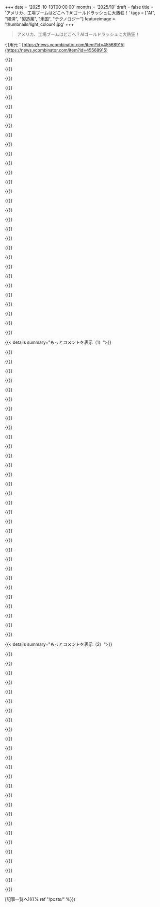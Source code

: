 +++
date = '2025-10-13T00:00:00'
months = '2025/10'
draft = false
title = 'アメリカ、工場ブームはどこへ？AIゴールドラッシュに大熱狂！'
tags = ["AI", "経済", "製造業", "米国", "テクノロジー"]
featureimage = 'thumbnails/light_colour4.jpg'
+++

> アメリカ、工場ブームはどこへ？AIゴールドラッシュに大熱狂！

引用元：[https://news.ycombinator.com/item?id=45568915](https://news.ycombinator.com/item?id=45568915)




{{<matomeQuote body="前職のITと今の工場での物理生産の違いを痛感したよ。工場で使う機械は50年以上前のものばかりで、変更を加えるのは危険なんだ。でも、高エネルギーなデータセンターのハードウェアって、数ヶ月しか商業的に使えないなんて、すごく短絡的に思えるよね。" userName="mikewarot" createdAt="2025/10/14 03:21:00" color="#785bff">}}




{{<matomeQuote body="前のコメントへの返信を見てると、世代間の面白いギャップがあるなって感じるね。若い人は50年前のツールにゾッとするけど、年配の人は「長持ちするってことは、熟練されてて良いものに違いない」って思ってるんじゃないかな。今年50歳になる僕の視点だけどね。" userName="tclancy" createdAt="2025/10/14 11:45:16" color="#45d325">}}




{{<matomeQuote body="正直、これって頭脳流出の結果だと思うんだ。50年前にあのハードウェアを立ち上げた人たちは、今ではもっと年を取ってるしね。一方で、中国はプロセス知識を習得して、色々な分野に応用してる。彼らと競争したいなら、何が「良い」ことなのかを知るべきだよ。" userName="janalsncm" createdAt="2025/10/14 07:14:56" color="#ff5c5c">}}




{{<matomeQuote body="「商業的に使える寿命が数ヶ月のハードウェア」って、具体的に何のこと？GPUみたいなハードウェアは、たいてい5年から8年で買い替えるものだよ。" userName="trenchpilgrim" createdAt="2025/10/14 05:27:07" color="">}}




{{<matomeQuote body="全体の結論には反論しないけど、君が説明したハードウェアの状況って、すごく脆い感じがするね。もし機械工場がそこまで厳しくてエラーを恐れるなら、試行錯誤や革新の余地がほとんどないんじゃないかな。それが、ハードウェア製造能力が朽ち果てて、もうギリギリの状態だって言いたいなら、それもわかる気がするよ。" userName="nvader" createdAt="2025/10/14 06:50:33" color="#45d325">}}




{{<matomeQuote body="中国がこの知識を築き上げたのは、ここ10～15年の話だよ。だから、こういう意見がいつも示唆するよりも、もっと短い期間でこのトレンドを逆転させることは絶対に可能だと思うね。" userName="ffsm8" createdAt="2025/10/14 10:21:46" color="">}}




{{<matomeQuote body="真っ先に思ったのは、「それが壊れたりダメになったりしたら、一体何で交換するんだ？」ってことだよ。" userName="ACCount37" createdAt="2025/10/14 13:12:18" color="#45d325">}}




{{<matomeQuote body="なんで10～15年なんて話になるんだい？中国は原材料から高度な最終製品まで、ほぼ完璧に垂直統合してる。彼らの工業化は70年代に始まったんだ。あのレベルに達するには、多くの計画と、中国に課された禁輸措置のような厳しい制約が必要だった。僕らはあのレベルに戻るどころか、アメリカやヨーロッパではiPhoneレベルの製造にすら達したことがないんだよ。" userName="simgt" createdAt="2025/10/14 11:01:13" color="#ff5733">}}




{{<matomeQuote body="昔の道具は頑丈で重かったけど、今は使い捨ての安物ばっかりだね。軽くなったせいで重い物を運ぶインフラもなくなっちゃった。今の若い子たちは、昔のワークステーションやテレビがどれだけ重かったか信じないんだよ。工具や車も同じさ。" userName="fidotron" createdAt="2025/10/14 12:47:32" color="#38d3d3">}}




{{<matomeQuote body="8年前のGPUが今のタスクでもコスパ良くて効率的で、使う価値があるってこと？" userName="iancmceachern" createdAt="2025/10/14 05:38:16" color="">}}




{{<matomeQuote body="若い人たちは50年前のツールにうんざりするって言うけど、うちの学生はscipy.minimizeでニューラルネットを訓練する時、実は50年前のFortranコードを使ってるって知って、超びっくりしてたよ。" userName="hyperbovine" createdAt="2025/10/14 13:59:53" color="#ff5733">}}




{{<matomeQuote body="これ、すごく大事な質問なのに誰も聞かないよね。文明への最大の脅威はAIじゃなくて、「それは俺の問題じゃない」って文化が、直せるはずのシステムの問題を放置してることだと思うんだ。" userName="rglover" createdAt="2025/10/14 14:09:15" color="#ff5c5c">}}




{{<matomeQuote body="機械工場が厳しくてエラーを恐れるってのは、脆いのと真逆だよな。試行錯誤や革新は、複雑な部品を作る生産プロセスにはむしろ邪魔になる。長年かけて機械と物理の限界まで洗練されてきたんだから、新しい機械が出るまでは改善なんていらないし、むしろ有害だね。Fortranみたいに、昔のエコシステムはこういうこと分かってたんだけどな。" userName="DannyBee" createdAt="2025/10/14 07:41:00" color="#45d325">}}




{{<matomeQuote body="文明への最大の脅威は、やっぱりAIだよ。これは新しい問題で、究極の破壊力はとてつもない。原爆さえ可愛く見えるくらいさ。「それは俺の問題じゃない」ってのは、人類が棒を尖らせる前からある問題だよね。" userName="ACCount37" createdAt="2025/10/14 15:00:50" color="#ff5733">}}




{{<matomeQuote body="データセンターのハードウェアは、せいぜい3年くらいしかもたないよ。" userName="rhubarbtree" createdAt="2025/10/14 07:01:46" color="">}}




{{<matomeQuote body="車って軽くなってないよ。むしろ逆で、バッテリーパックがすごく重いからね。" userName="nradov" createdAt="2025/10/14 13:18:41" color="">}}




{{<matomeQuote body="それには、今完全に欠けてるような合意とリーダーシップの質も必要になるだろうね。" userName="3D30497420" createdAt="2025/10/14 11:34:46" color="">}}




{{<matomeQuote body="GPUのライフサイクルはもっと短くて、だいたい3年くらいだよ。" userName="hansmayer" createdAt="2025/10/14 05:42:00" color="">}}




{{<matomeQuote body="PythonがAI/ML/データサイエンスの主要言語になったのは面白いよな。でもFortranとPythonが”黄金のコンボ”になったのは、他の言語でもできたはずなのにって思う。Pythonは大好きだから文句はないんだけど、なんかちょっと笑っちゃうんだよね。" userName="giancarlostoro" createdAt="2025/10/14 14:22:06" color="#ff5c5c">}}




{{<matomeQuote body="いや、3年なんてありえないよ。普通は5〜8年だね。Googleは、”Nvidia GPUのハードウェア利用や耐用年数に関する最近の匿名の報告は不正確で、うちのNvidia技術の利用方法や経験とは違う”って、その主張を報じた記者全員に連絡したらしいよ。" userName="trenchpilgrim" createdAt="2025/10/14 12:09:54" color="#ff5733">}}




{{<matomeQuote body="EVじゃない車でさえ、構造的な安全機能や快適装備が増えたせいでかなり重くなってるんだよね。" userName="kenhwang" createdAt="2025/10/14 13:31:44" color="">}}




{{<matomeQuote body="まさにその通りだよ。俺は機械エンジニアだけど、第二次世界大戦で軍需工だった曾おじいちゃんからもらった工具が今でも使えるし、今買う同じメーカーの新しい工具と全く同じなんだ。OPが言いたかった”昔は長持ちする物を作ってた”ってのはこれなんだよ。" userName="iancmceachern" createdAt="2025/10/14 05:51:36" color="#ff5c5c">}}




{{<matomeQuote body="民主主義のリーダーシップは、特にこの数十年は、国民が望むことをやってるんだよね。" userName="varjag" createdAt="2025/10/14 11:46:16" color="">}}




{{<matomeQuote body="一番大きな要因は、単に石油のコストだと思うよ。発泡スチロールのクランプルゾーンやプラスチックバンパーが車を重くしてるわけじゃないからね。例えばこれ見てよ: https://www.forbes.com/sites/samabuelsamid/2019/01/03/new-ve..." userName="red-iron-pine" createdAt="2025/10/14 13:54:16" color="#ff33a1">}}




{{<matomeQuote body="この意見はよく聞くけど、正直理解できないんだよな。”AI”が”原子爆弾より危険”になる論理的なつながりって何なんだろう？" userName="myko" createdAt="2025/10/14 15:27:59" color="">}}




{{<matomeQuote body="昔は物を何十年も使えるように作ってたなんて、今考えるとすごいよな。今は次の四半期のベンチマークを追いかけるために作ってるんだから。" userName="RataNova" createdAt="2025/10/14 11:14:26" color="#38d3d3">}}




{{<matomeQuote body="耐用年数は一旦短くなったけど、今は5年に延長されてるんだよ。FTが今年、複数の企業が会計上の耐用年数を5年に伸ばしてるって報じてたね。例えば、Microsoftも4年から5年に変更したところだよ。" userName="rhubarbtree" createdAt="2025/10/14 12:54:24" color="#ff5c5c">}}




{{<matomeQuote body="＞ただ、あなたが言ってたハードウェアの状況はすごく脆く感じるね。もし機械工場がそんなに厳しく制約されてて、エラーを恐れてるなら、試行錯誤やイノベーションの余地がほとんどないように聞こえるけど。<br>これに対する専門用語は”現実世界”だよ。ソフトウェア関係者が、いじくり回すことがどれだけ高価で危険かってことを、素直に受け入れないのがどれだけ”変”かっていう、ちょっとした視点ね。" userName="roenxi" createdAt="2025/10/14 08:44:11" color="#45d325">}}




{{<matomeQuote body="あのツールって機能してるの？<br>確認したことある？<br>どのツールのことを言ってるのか分からないけど、多分いくつか測定ツールがあって、間違った測定値を出してるのに完璧に動いてるように見えることがあるんだ。他には切れ味が落ちた切断ツールとかもあるかもね。チェックの仕方を知らないと、新品みたいに切れてないことに気づかないんだ（もしかしたら研いだせいで、間違ったプロファイルで切れるようになってるかも…）。<br>ツールが機能してるように見えても、間違ってるなんてことはいくらでもあるんだよ。" userName="bluGill" createdAt="2025/10/14 13:52:36" color="">}}




{{<matomeQuote body="君は減価償却と耐用年数を混同してるよ。" userName="trenchpilgrim" createdAt="2025/10/14 12:58:58" color="">}}




{{< details summary="もっとコメントを表示（1）">}}

{{<matomeQuote body="そうだね…あの36インチのソニーTrinitronを車から家に入れるのをやってみてよ。重さが200ポンド（約90kg）以上あった気がする。力持ちが2人は必要だよ。" userName="minkeymaniac" createdAt="2025/10/14 14:17:23" color="">}}




{{<matomeQuote body="多くのアメリカ人が気づいてないのは、中国はすでに発展の面でアメリカを追い抜いたってことなんだよね（発展途上国対先進国っていう意味で）。<br>もちろん、どちらも今は先進国だけど、中国の一級都市とアメリカの一級都市を比べてみてよ。中国の一級都市はアメリカのそれより10～20年先を行ってると思うよ。<br>ソース：中国の一級都市（北京、上海、広州、深セン）に行ってみなよ。西欧にしか住んだことがないなら、度肝を抜かれるはずだ。<br>もし行ったことがないなら、例えばこれが中国の一級都市だよ：キャッシュレス社会、素晴らしい公共交通機関、きれいな通り、ホームレスゼロ、犯罪ほぼゼロ、ドローンフードデリバリー（深センの一部）、中国の主要都市（さらに小規模な二級、三級都市も）を結ぶ高速鉄道、西欧では何十年もかかるところを数年で建設される素晴らしいインフラ、全ての駅に防護柵がある広範囲な地下鉄システム（自殺や突き落としを防ぐため）とかね。" userName="toephu2" createdAt="2025/10/14 19:57:42" color="#38d3d3">}}




{{<matomeQuote body="どんな例が僕を驚かせるの？" userName="therealpygon" createdAt="2025/10/14 19:59:10" color="">}}




{{<matomeQuote body="公共交通機関のレベルが違うし、主要な都市はみんな高速鉄道網で繋がってるんだ。<br>後者はアメリカじゃ多分実現しないだろうね。" userName="augstein" createdAt="2025/10/14 20:06:35" color="#ff5733">}}




{{<matomeQuote body="アメリカは人口がずっと少なくて、もっと広範囲に散らばってるし、大陸だけでも大きな山脈が2つもあることを考えると、多分無理だろうね。<br>両海岸沿いなら、東から西へI-10のルートに沿って一本の鉄道線を作るのは可能かもしれない。それでも、克服すべき自然が多いんだ。" userName="tracker1" createdAt="2025/10/14 20:27:46" color="#785bff">}}




{{<matomeQuote body="きれいな通り、ホームレスゼロ、犯罪ほぼゼロ。<br>アメリカは前の世代からこの点でかなり退化しちゃったよね。" userName="ahmeneeroe-v2" createdAt="2025/10/14 20:08:17" color="">}}




{{<matomeQuote body="いや、そんなことないよ。犯罪率は30年以上も着実に下がってるんだから。" userName="postflopclarity" createdAt="2025/10/14 20:34:24" color="">}}




{{<matomeQuote body="中国の発展のすごさや、アメリカ人がそれを認識してないって評価には同意するよ。でも、低所得層の話はもっと面白くて、そっちもあまり知られてないと思うんだ。<br>アメリカですら、多くの上流階級の人たちは、低所得層がどんな状況か知らないよね。ホームレスに陥るのってすごく簡単で、多くの人にはまともな選択肢がないからね。<br>中国にはまだ発展途上の人口がたくさんいるから、あまり発達してない状況でもまともな生活を維持するためのツールや選択肢、知識が豊富に残ってるんだ。だから、より安価なライフスタイルに戻りやすいし、文化的にも受け入れられやすいんだよ。<br>でもアメリカでは、そういった昔の生活様式から何世代も離れちゃってるから、高度に発展した生活じゃないと選択肢がないし、文化的に受け入れられない。だから、良い家やアパートに住んでた人が、近代的なものと一緒にいたのに、生きるためのツールもほとんどないまま、いきなりホームレスになっちゃうんだ。<br>これは僕の素朴な考えだけど、他の人の意見も聞きたいな。" userName="Knork-and-Fife" createdAt="2025/10/14 20:28:42" color="#ff5c5c">}}




{{<matomeQuote body="信頼できる犯罪率データは殺人率だけだね。1991年にピークを迎えて、1999年以降は安定してるよ（COVID-19パンデミックで一時上昇）。ほぼ全ての殺人事件は報告されるしね。他の軽犯罪は報告されないことが多くて信用できないから、殺人率を全体的な犯罪レベルの指標として使うのが良いんじゃないかな。https://www.consumershield.com/articles/murder-rate-by-year" userName="nradov" createdAt="2025/10/14 20:46:14" color="#ff33a1">}}




{{<matomeQuote body="中国のインフラプロジェクトだったら、こういう言い訳は通用しない気がするな。山だってトンネル掘っちゃうんだし。" userName="basisword" createdAt="2025/10/14 21:09:41" color="">}}




{{<matomeQuote body="中国が西側を追い越してるのはわかるけど、キャッシュレス社会は絶対ダメだよ。現金がないと、政府が国民を完全に管理できるようになる。ホームレスがいないように見えるのは、彼らがもっとひどい状況に追い込まれて見えないだけ。犯罪がないわけじゃなくて、国家やマフィアによる犯罪や汚職が横行してるけど、言論の自由がないから誰も言えないんだ。中国が世界をリードするのは時間の問題だけど、そこがユートピアだなんて嘘はつかない方がいいよ。" userName="BiteCode_dev" createdAt="2025/10/14 20:48:33" color="#38d3d3">}}




{{<matomeQuote body="いやいや、アメリカだって誰もやってないわけじゃないよ…ほら見て。https://www.boringcompany.com/" userName="tracker1" createdAt="2025/10/14 21:27:07" color="">}}




{{<matomeQuote body="深刻なホームレス問題を抱える街に住んでる身としては、このコメントはちょっと違うと思うな。アメリカのホームレスのほとんどは、貧しいから家を失ったんじゃなくて、薬物中毒者か精神病患者なんだよ。これは全く別の問題で、きちんと解決しないといけない。あんなに明らかに精神病の人たちが街を歩き回ったり、路上で堂々とドラッグを使ったりしてる国って、他にはあんまり見ないもんね。" userName="vonneumannstan" createdAt="2025/10/15 15:01:58" color="#785bff">}}




{{<matomeQuote body="これはいつもの、めちゃくちゃ怠惰な言い訳だよね。ロシアの方が人口密度低いのに、もっと良い鉄道網を持ってるんだぞ。" userName="herbst" createdAt="2025/10/15 06:42:13" color="">}}




{{<matomeQuote body="東アジア人として、中国がすごいことをしたのは認めるよ。ただYouTubeのThe China Showを見てると、すごい設備と引き換えに、インフラの欠陥による人身事故が致命的で、それがプロパガンダで隠蔽されてるんだって。基礎が薄い建物、火災安全基準を満たしてないビル、道路が常に壊れる地下配管の漏れ、高層ビルの火災、メタンガスで爆発する下水管、偽の排水溝で都市が洪水になったり、電気自動車のバッテリー不良で車が燃えたり、これ全部Tier 1都市で起きてるんだ。中国は素早く片付けて再建するから、そんなにひどくは見えないけどね。これを知ってから、いとこが中国でレンタカーのタイヤが外れて背骨を折った事故が、全然偶然じゃなかったってわかったよ。行く人は気をつけてね。" userName="itchyouch" createdAt="2025/10/14 21:08:16" color="#ff33a1">}}




{{<matomeQuote body="じゃあ高速鉄道はどこにあるんだよ？トンネル掘るのが難しいって話じゃないだろ。" userName="basisword" createdAt="2025/10/15 09:57:51" color="">}}




{{<matomeQuote body="君は政府の支配力を過大評価してるし、社会が機能するために必要な柔軟性を過小評価してるんじゃないかな。中国でさえ、身分証明書はお金になるんだよ。例えば詐欺師は、地方の貧しい人にお金を払って銀行口座を買ってるらしい。システムには柔軟性がないと、ほとんどの人がしょっちゅう問題にぶつかることになるだろうね。" userName="fspeech" createdAt="2025/10/14 22:59:44" color="#ff5733">}}




{{<matomeQuote body="日本旅行から帰ってきたばっかりだけど、東京と京都もほとんど君が言ってた基準を満たしてたよ。現金はまだ結構使われてるし、完全にキャッシュレスにはできない（個人的にはしたくないけどね）、それに配送ドローンもなかったと思う（これも個人的には別にいらないかな）。向こうが進んでるってより、ただ単に僕たちが色々な面で遅れてるだけだと思うな。" userName="jjice" createdAt="2025/10/14 20:13:41" color="">}}




{{<matomeQuote body="グラフを見ると犯罪は劇的に減ってるだろ？ちょっと引いて見ると[https://crimeforecast.substack.com/p/explaining-the-crime-de...]、今はほぼ過去最低レベルで、1950年代まで遡らないとこんな低い数字は見られないぞ。" userName="vilhelm_s" createdAt="2025/10/14 21:05:48" color="">}}




{{<matomeQuote body="Chinaはすごい進歩を遂げて、極貧率もかなり下がったよね。でも、Hukouっていう国内パスポート制度で貧しい人たちを都市から締め出したり、重度の精神病患者を強制的に施設に入れたりすることで、都市のホームレス人口を抑えやすいってのもあるんだよ。" userName="nradov" createdAt="2025/10/14 20:51:26" color="#ff33a1">}}




{{<matomeQuote body="USのホームレスに関する分析は、いくつか見落としがあると思うよ。<br>まず、人々が“もっと質素に暮らす方法を知らない”から家にしがみつくわけじゃない。突然の病気で貯金がなくなり、働けなくなることでホームレスになるケースが多い。<br>次に、どこに引っ越すんだ？USには、月100ドルで安全に暮らせるような場所なんてほとんどない。そんな場所があったとしても、今の仕事を辞めなきゃいけないから“安全に”って部分がなくなる。Amishは別だけどね。" userName="danaris" createdAt="2025/10/14 21:01:42" color="#38d3d3">}}




{{<matomeQuote body="2025年の部分はデータ不足とグラフが外挿しないせいで異常に低いんだろ。" userName="DroneBetter" createdAt="2025/10/14 23:07:54" color="">}}




{{<matomeQuote body="各駅に防護柵がある広範な地下鉄システム（自殺や突き落とし防止）ってのが一番興味深いね。Londonではよく話題になるけど、いつも言い訳ばかりで、毎年約100件の自殺未遂や事故を受け入れている。緊急作業員のPTSDや公共交通機関の混乱もひどい。こんな簡単なことにも投資できないのに、大規模インフラプロジェクトとどうやって張り合おうってんだ？Crossrailは素晴らしいけど何年も遅れたし、HS2はもはや冗談レベルだよ。" userName="basisword" createdAt="2025/10/14 21:06:02" color="#ff5c5c">}}




{{<matomeQuote body="BJSのNational Crime Victimization Survey (NCVS)は面白いけど、あまり信用できないな。犯罪被害に遭いやすい人たちは、政府の調査に答える可能性が最も低いことが多いからね。その統計調整が正確かどうか、私たちには知る術がないんだ。" userName="nradov" createdAt="2025/10/15 05:09:08" color="#ff33a1">}}




{{<matomeQuote body="いや、これは信じられないね。15年間Seattleに住んでたけど、2016年以降の治安悪化と、COVID後には完全に犯罪推奨状態になったのを見てきたよ。ダウンタウンから住宅街にまで広がり、ホームレスや犯罪者も物理的に攻撃的になった。“Public Intoxication”もfentanyl使用者によるものに変わった。車上荒らしもエスカレートして、公共交通機関も使い物にならなくなったんだ。" userName="ahmeneeroe-v2" createdAt="2025/10/16 14:19:41" color="#ff5c5c">}}




{{<matomeQuote body="軽犯罪や非暴力犯罪がちゃんと取り締まられてないし、報告もされてないよな。" userName="mcast" createdAt="2025/10/14 20:41:12" color="">}}




{{<matomeQuote body="変な比較だよね。東京で会った中国やUSの友達の話だと、中国の都市はキャッシュレスとかドローンみたいな派手なもの以外、ソウルや東京に比べて大したことないらしい。ソウルや東京でさえ、ヨーロッパの都市（Dutch、Scandinavianなど）には負けるかも。USの都市と比較するのも変だよ。USは多様な文化と活気あるビジネス以外、特に見るべきものがないし。" userName="NalNezumi" createdAt="2025/10/14 23:05:23" color="">}}




{{<matomeQuote body="USの都市は本当にダメだね。カナダ以外の先進国にはほぼ負けるし（カナダは金のないUSみたいなもん）。ロシアの主要都市でさえUSよりずっと進んでるよ。Kensington avenueとかNYC subwayみたいな状態は、ロシアの主要都市じゃ考えられないね。" userName="stackedinserter" createdAt="2025/10/14 23:52:48" color="">}}




{{<matomeQuote body="USが中国みたいな安いEVを使えないって不満が多いけど、それは中国製の安いEVがUSの厳しい安全基準を満たしてないからだよ。いずれは安全になるだろうけど、そしたらもっと高くなるはず。" userName="rrrrrrrrrrrryan" createdAt="2025/10/14 23:52:22" color="#45d325">}}




{{<matomeQuote body="AIインフラへの投資はすごくリスキーだと思う。PCハードウェアの寿命って短いのに、数年で交換が必要なハードウェアに何十億も使うのってどうなの？AI企業はハードウェアに何十億も使ってるけど、そのコストはハードウェアの寿命が尽きる前に利益で回収できるのかな？大博打だよね。AIには昔「moat（参入障壁）」がないって言われてたけど、中国がそれを示したね。オープンなLLMの中にはPCで動くものもあるし、新しいmoatはモデルのパラメーターサイズとVRAM要件みたいだね。ハードウェアのイノベーションとか、既存を破壊するアルゴリズムが出てきて、もっと良いLLMがPCで動くようになる方に賭けたいな。bitcoinマイナーがGPUからASICに移行して儲からなくなったの覚えてる？AI業界は色んな方法で破壊されうるから、それだけ不安定なんだよ。" userName="mrinterweb" createdAt="2025/10/14 16:45:12" color="#ff5733">}}

{{</details>}}




{{< details summary="もっとコメントを表示（2）">}}

{{<matomeQuote body="GPT5レベルのLLMがデバイスでローカルに動くようになったら、もう終わりだよ。このすごいインフラも、2025年には2013年の最高級Mac Proと同じくらいの存在価値になる。それが起こるのは10年後くらいかな。" userName="deadbabe" createdAt="2025/10/14 17:43:57" color="#ff5c5c">}}




{{<matomeQuote body="データセンターが大きくなって電力消費が増えるたびに、AI技術の（多分）自己改善に向けた一歩になるんだ。一部の企業がしている莫大な投資は、そういう風に捉えるべきだと思う。この道で競争し続けられるリソースと人材を集められる企業や国は、世界でもそう多くないよ。これは人類史上最も強力で革新的なテクノロジーへの競争なんだ。それか、砂上の楼閣みたいに全部崩れるかもね。でも、やる価値はある。" userName="Rover222" createdAt="2025/10/14 18:50:11" color="#ff5733">}}




{{<matomeQuote body="＞でも、やる価値はある。<br>US経済全体を賭ける価値があるってこと？" userName="SaltyBackendGuy" createdAt="2025/10/14 18:57:31" color="">}}




{{<matomeQuote body="いや、何もそこまでじゃないけど、本当にそうなるの？USではインターネット技術に莫大な投資がされて、ドットコムバブル崩壊後もちゃんと報われたじゃん。もしテクノロジーのトップに居続けなかったら、簡単に中国に追い抜かれちゃうよ。90年代にもインターネットが全てを革新するって言われて、実際そうだった。AIはすでにかなりすごいし、まだ技術としては初期段階なんだから。" userName="Braxton1980" createdAt="2025/10/14 19:02:26" color="#38d3d3">}}




{{<matomeQuote body="10年後には、GPT5の能力なんて、AIにとってAtariが現代のゲームにとってそうであるように、大したことなくなるだろうね。" userName="gmadsen" createdAt="2025/10/14 18:19:23" color="">}}




{{<matomeQuote body="Gemini Pro 2.5のreasoning mode試した？ https://aistudio.google.com/これ、GPUの計算コストが1000倍安くなったらって考えるとマジでゾクゾクするわ。" userName="lysace" createdAt="2025/10/14 18:03:51" color="#785bff">}}




{{<matomeQuote body="中国はアメリカより少ない投資でAI開発してるみたいだよね。DeepSeekみたいな省エネモデルを動かすのに、そんなに電力使わないらしいし。一方、アメリカのAIはエネルギーがいくらあっても足りない感じだわ。" userName="bobbylarrybobby" createdAt="2025/10/14 19:41:15" color="">}}




{{<matomeQuote body="ハイリスクだけど、とんでもない見返りがあるかもしれないって感じだね。" userName="lysace" createdAt="2025/10/14 17:09:09" color="">}}




{{<matomeQuote body="AIブームからもう2年も経つのに、みんな結局チャットボットの話ばっかりしてるじゃん。やっぱこれ、すげーギャンブルだよね。まあでも、ハードウェアは後で仮想通貨マイニングに使えるから、なんとかなるか！" userName="codyb" createdAt="2025/10/14 18:53:59" color="#45d325">}}




{{<matomeQuote body="もうAI専用の128GBデバイス出てるし。IoT向けはサーバーAIだろうけど、10年後にはGTX 5080くらいのカードで1TB、2枚で2TBとか普通にありそう。ローカルならGPUは20+トークン/秒出せるし、あとは512GBデバイスが安くなるのと、無料のLLMがもっと良くなるのを待つだけだね。" userName="hadlock" createdAt="2025/10/14 18:34:06" color="#38d3d3">}}




{{<matomeQuote body="使い捨ての計算インフラって意見はわかるけど、大規模な実験で得られる知識は無駄にならない。AI開発はスケーリング法則と、誰よりも早く大当たりを引けるかにかかってる。予測不能だからこそ、経験的に試すしかないんだよね。ギャンブルにも探求にも見えるけど、投資の本質はそこにある。だから、投資の規模やリスクを批判するのはわかるけど、その精神を批判するのは違うと思うな。" userName="musebox35" createdAt="2025/10/14 17:19:15" color="#ff5c5c">}}




{{<matomeQuote body="スケーリング法則って、あくまで経験的な曲線フィッティングと外挿にすぎないし、どれも急な”大当たり効果”なんて予測してないんだよね。" userName="whatshisface" createdAt="2025/10/14 17:46:29" color="">}}




{{<matomeQuote body="ChatGPTが廃れたら、そのノスタルジーにお金を払うようになるってこと？それ、あり得るかもね。" userName="bigbuppo" createdAt="2025/10/14 18:49:31" color="">}}




{{<matomeQuote body="でもこれ、ホストされてるモデルで、重みは非公開なんだよね。" userName="GoatInGrey" createdAt="2025/10/14 18:37:16" color="">}}




{{<matomeQuote body="「AIはもうすごいし、まだ初期段階だ」って言ってるけど、初期段階ってどういう意味？AIの研究は少なくとも50年以上前からあるし、Web開発より歴史が長いんだぜ？" userName="integralid" createdAt="2025/10/14 23:04:40" color="">}}




{{<matomeQuote body="RAMの生産って制約あるの？RAMのGBあたりの価格は年15%下落する見込みらしいね。RAMが2倍になるまでには結構かかるよ。モバイルだと電力制約も関係してるんじゃないかな。" userName="robocat" createdAt="2025/10/14 19:49:13" color="#38d3d3">}}




{{<matomeQuote body="チャットボットばっかり注目されてるけど、それってニュースとかアクセシビリティの偏りかもしれないよ。deepmindの研究ブログを見れば、もっと色んな分野でのAIの応用が見れるからチェックしてみて。" userName="the8472" createdAt="2025/10/14 20:32:02" color="">}}




{{<matomeQuote body="まさにその通りだね。でも、ほとんどの人は、何も得られずに終わるリスクがどれだけ高いか、ちゃんと理解してないと思うよ。" userName="epolanski" createdAt="2025/10/14 17:13:40" color="">}}




{{<matomeQuote body="知る限りでは、AIの能力って、連続的な学習の積み重ねがあっても、特定の段階で急に算術理解みたいな能力がパッと現れるんだよね。さらに、AIが自分で学習を主導したり、大幅に貢献し始めたりする可能性もある。現実世界のレバレッジや裁定取引は、こういう連続的な進化では見えない「離散的な驚き」に大きく依存してるんだ。この原則は計算科学でも生物学でも同じだと思うよ。" userName="musebox35" createdAt="2025/10/15 06:02:47" color="#38d3d3">}}




{{<matomeQuote body="ただし、GPT 5がAtari 2600じゃなくてPlayStation 5みたいだったら話は別だけどね。" userName="GoatInGrey" createdAt="2025/10/14 18:36:26" color="">}}




{{<matomeQuote body="「ハードウェアの革新や破壊的なアルゴリズムで状況が変わって、もっと良いLLMsが個人PCでも動くようになるだろう」って？これってまさに古典的なjevon’s paradoxだよ。効率が上がると、その分だけ需要も増えるんだから。" userName="vonneumannstan" createdAt="2025/10/14 18:12:55" color="#45d325">}}




{{<matomeQuote body="「AIインフラへの投資ってすごくリスク高そうだよね。コンピューティングハードウェアのライフサイクルは短いのに、数年で交換が必要なハードウェアに何十億も費やすのは賢明なの？」って意見だけど、予算次第だよ。私は公共部門で働いてるから普段はお金がないんだけど、今年AI用ハードウェアに25 millionの予算があって、今年中に使い切らないと予算が失効しちゃうんだ。25 millionは数十億じゃないけど、州内の他の公的機関よりも高い予算かもしれないね。" userName="benibela" createdAt="2025/10/15 21:52:19" color="#38d3d3">}}




{{<matomeQuote body="僕の推測だけど、nvidiaは消費者向けカードのメモリサイズを制限してるんじゃないかな。商業・産業向け販売を食い荒らさないようにね。5060とか5070が64/128/512GBメモリを搭載できない理由が見当たらないんだ。意図的にそのメモリサイズをサポートしないって決めてる以外はね。1〜4人ユーザーの家庭用システムなら、毎秒20〜40トークン以上は必要ないから、5090なんていらないし。" userName="hadlock" createdAt="2025/10/16 19:24:06" color="#45d325">}}




{{<matomeQuote body="潜在的なリターンが「太陽系の支配」みたいになってくると、評価モデルって壊れ始めるんじゃないかな。一方で、たった数十億ドルでUSを支配できるケースもあるみたいだから、株の投資家たちは何兆ドルも払いすぎてるのかもしれないね。同じようにクリエイティブだけど全然違う方法で、PRCを支配するのにどれくらい費用がかかるのか気になるよ。" userName="lysace" createdAt="2025/10/14 17:33:31" color="#785bff">}}




{{<matomeQuote body="僕はそうは思わないな。最新のモデルは少しは良くなるだろうけど、一般人や従業員が月に1000ドルも払うほどの価値はないよ。もしGPT5レベルのAIを、電力代だけでローカルかつプライベートに使えるなら、他に何かを使う必要ある？もし何かできないことがあっても、そのプロンプトだけクラウドAIに任せればいい。2035年には、ほとんどのプロンプトがまずローカルLLMを通るようになって、エージェントAPIに触れることなんてほとんどなくなるんじゃないかな。AI業界にとって、これは何を意味するんだろうね？" userName="deadbabe" createdAt="2025/10/14 21:15:10" color="#38d3d3">}}

{{</details>}}



[記事一覧へ]({{% ref "/posts/" %}})
